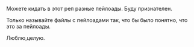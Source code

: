 Можете кидать в этот реп разные пейлоады. Буду признателен. 

Только называйте файлы с пейлоадами так, что бы было понятно, что это за пейлоады.

Люблю,целую.
